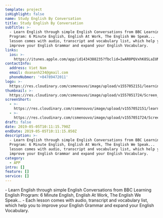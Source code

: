 ```yaml
---
template: project
isHighlight: false
name: Study English By Conversation
title: Study English By Conversation
subTitle: >-
  - Learn English through simple English Conversations from BBC Learning English
  Program: 6 Minute English, English At Work, The English We Speak...  - Each
  lesson comes with audio, transcript and vocabulary list, which help you to
  improve your English Grammar and expand your English Vocabulary.
links:
  ios: >-
    https://itunes.apple.com/app/id1434388235?fbclid=IwAR0PQVxhK8SLaIUNtLNX4r2wnHvAzDst-fzd4dwOoUPsw_CETghUZp8ScQQ
contactInfo:
  address: Viet Nam
  email: doananh234@gmail.com
  phoneNubmer: '+84789472011'
logo: >-
  https://res.cloudinary.com/csmenouvo/image/upload/v1557052151/learningenglishbyconversation.png
thumbnail: >-
  https://res.cloudinary.com/csmenouvo/image/upload/v1557051724/Screen_Shot_2019-05-05_at_5.10.56_PM.png
screenShort:
  - >-
    https://res.cloudinary.com/csmenouvo/image/upload/v1557052151/learningenglishbyconversation.png
  - >-
    https://res.cloudinary.com/csmenouvo/image/upload/v1557051724/Screen_Shot_2019-05-05_at_5.10.56_PM.png
draft: false
date: 2019-05-05T10:11:15.790Z
endDate: 2019-05-05T10:11:15.850Z
description: >-
  - Learn English through simple English Conversations from BBC Learning English
  Program: 6 Minute English, English At Work, The English We Speak...  - Each
  lesson comes with audio, transcript and vocabulary list, which help you to
  improve your English Grammar and expand your English Vocabulary.
category:
  - APP
intro: []
feature: []
service: []
---
```

\- Learn English through simple English Conversations from BBC Learning English Program: 6 Minute English, English At Work, The English We Speak...  - Each lesson comes with audio, transcript and vocabulary list, which help you to improve your English Grammar and expand your English Vocabulary.
